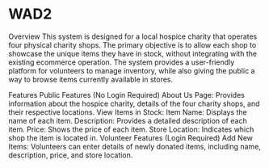 # WAD2

Overview
This system is designed for a local hospice charity that operates four physical charity shops. The primary objective is to allow each shop to showcase the unique items they have in stock, without integrating with the existing ecommerce operation. The system provides a user-friendly platform for volunteers to manage inventory, while also giving the public a way to browse items currently available in stores.

Features
Public Features (No Login Required)
About Us Page: Provides information about the hospice charity, details of the four charity shops, and their respective locations.
View Items in Stock:
Item Name: Displays the name of each item.
Description: Provides a detailed description of each item.
Price: Shows the price of each item.
Store Location: Indicates which shop the item is located in.
Volunteer Features (Login Required)
Add New Items: Volunteers can enter details of newly donated items, including name, description, price, and store location.
  

